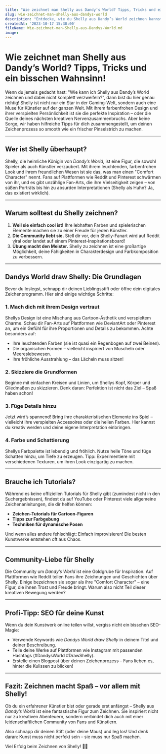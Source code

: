 ```yaml
---
title: "Wie zeichnet man Shelly aus Dandy’s World? Tipps, Tricks und ein bisschen Wahnsinn!"
slug: wie-zeichnet-man-shelly-aus-dandys-world
description: "Entdecke, wie du Shelly aus Dandy’s World zeichnen kannst – mit hilfreichen Tipps, kreativen Ideen und einer Prise Humor. Perfekt für Fans und Künstler, die diese charmante Figur lieben!"
createdAt: '2023-10-17 15:30:00'
fileName: Wie-zeichnet-man-Shelly-aus-Dandys-World.md
image: 
---
```


# Wie zeichnet man Shelly aus Dandy’s World? Tipps, Tricks und ein bisschen Wahnsinn!

Wenn du jemals gedacht hast: "Wie kann ich Shelly aus Dandy’s World zeichnen und dabei nicht komplett verzweifeln?", dann bist du hier genau richtig! Shelly ist nicht nur ein Star in der Gaming-Welt, sondern auch eine Muse für Künstler auf der ganzen Welt. Mit ihrem farbenfrohen Design und ihrer verspielten Persönlichkeit ist sie die perfekte Inspiration – oder die Quelle deines nächsten kreativen Nervenzusammenbruchs. Aber keine Sorge, wir haben hilfreiche Tipps für dich zusammengestellt, um deinen Zeichenprozess so smooth wie ein frischer Pinselstrich zu machen.

---

## **Wer ist Shelly überhaupt?**

Shelly, die heimliche Königin von *Dandy’s World*, ist eine Figur, die sowohl Spieler als auch Künstler verzaubert. Mit ihrem leuchtenden, farbenfrohen Look und ihrem freundlichen Wesen ist sie das, was man einen "Comfort Character" nennt. Fans auf Plattformen wie Reddit und Pinterest schwärmen von ihr, und es gibt unzählige Fan-Arts, die ihre Vielseitigkeit zeigen – von süßen Porträts bis hin zu absurden Interpretationen (Shelly als Huhn? Ja, das existiert wirklich).

---

## **Warum solltest du Shelly zeichnen?**

1. **Weil sie einfach cool ist!** Ihre lebhaften Farben und spielerischen Elemente machen sie zu einer Freude für jeden Künstler.
2. **Die Community liebt sie.** Stell dir vor, dein Shelly-Fanart wird auf Reddit viral oder landet auf einem Pinterest-Inspirationsboard!
3. **Übung macht den Meister.** Shelly zu zeichnen ist eine großartige Möglichkeit, deine Fähigkeiten in Charakterdesign und Farbkomposition zu verbessern.

---

## **Dandys World draw Shelly: Die Grundlagen**

Bevor du loslegst, schnapp dir deinen Lieblingsstift oder öffne dein digitales Zeichenprogramm. Hier sind einige wichtige Schritte:

### **1. Mach dich mit ihrem Design vertraut**
Shellys Design ist eine Mischung aus Cartoon-Ästhetik und verspieltem Charme. Schau dir Fan-Arts auf Plattformen wie DeviantArt oder Pinterest an, um ein Gefühl für ihre Proportionen und Details zu bekommen. Achte besonders auf:
- Ihre leuchtenden Farben (sie ist quasi ein Regenbogen auf zwei Beinen).
- Die organischen Formen – vielleicht inspiriert von Muscheln oder Meereslebewesen.
- Ihre fröhliche Ausstrahlung – das Lächeln muss sitzen!

### **2. Skizziere die Grundformen**
Beginne mit einfachen Kreisen und Linien, um Shellys Kopf, Körper und Gliedmaßen zu skizzieren. Denk daran: Perfektion ist nicht das Ziel – Spaß haben schon!

### **3. Füge Details hinzu**
Jetzt wird’s spannend! Bring ihre charakteristischen Elemente ins Spiel – vielleicht ihre verspielten Accessoires oder die hellen Farben. Hier kannst du kreativ werden und deine eigene Interpretation einbringen.

### **4. Farbe und Schattierung**
Shellys Farbpalette ist lebendig und fröhlich. Nutze helle Töne und füge Schatten hinzu, um Tiefe zu erzeugen. Tipp: Experimentiere mit verschiedenen Texturen, um ihren Look einzigartig zu machen.

---

## **Brauche ich Tutorials?**

Während es keine offiziellen Tutorials für Shelly gibt (zumindest nicht in den Suchergebnissen), findest du auf YouTube oder Pinterest viele allgemeine Zeichenanleitungen, die dir helfen können:
- **Zeichen-Tutorials für Cartoon-Figuren**
- **Tipps zur Farbgebung**
- **Techniken für dynamische Posen**

Und wenn alles andere fehlschlägt: Einfach improvisieren! Die besten Kunstwerke entstehen oft aus Chaos.

---

## **Community-Liebe für Shelly**

Die Community um *Dandy’s World* ist eine Goldgrube für Inspiration. Auf Plattformen wie Reddit teilen Fans ihre Zeichnungen und Geschichten über Shelly. Einige bezeichnen sie sogar als ihre "Comfort Character" – eine Figur, die ihnen Trost und Freude bringt. Warum also nicht Teil dieser kreativen Bewegung werden?

---

## **Profi-Tipp: SEO für deine Kunst**

Wenn du dein Kunstwerk online teilen willst, vergiss nicht ein bisschen SEO-Magie:
- Verwende Keywords wie *Dandys World draw Shelly* in deinem Titel und deiner Beschreibung.
- Teile deine Werke auf Plattformen wie Instagram mit passenden Hashtags (#DandysWorld #DrawShelly).
- Erstelle einen Blogpost über deinen Zeichenprozess – Fans lieben es, hinter die Kulissen zu blicken!

---

## **Fazit: Zeichnen macht Spaß – vor allem mit Shelly!**

Ob du ein erfahrener Künstler bist oder gerade erst anfängst – Shelly aus *Dandy’s World* ist eine fantastische Figur zum Zeichnen. Sie inspiriert nicht nur zu kreativen Abenteuern, sondern verbindet dich auch mit einer leidenschaftlichen Community von Fans und Künstlern.

Also schnapp dir deinen Stift (oder deine Maus) und leg los! Und denk daran: Kunst muss nicht perfekt sein – sie muss nur Spaß machen.

Viel Erfolg beim Zeichnen von Shelly! 🎨✨